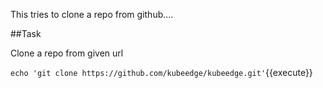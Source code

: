 This tries to clone a repo from github....

##Task

Clone a repo from given url 

`echo 'git clone https://github.com/kubeedge/kubeedge.git'`{{execute}}